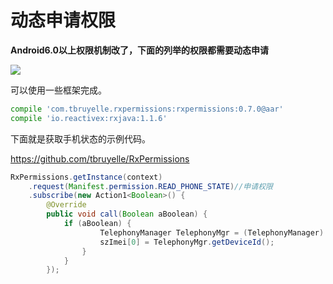 # 动态申请权限

**Android6.0以上权限机制改了，下面的列举的权限都需要动态申请**

![](/assets/动态申请权限.png)

可以使用一些框架完成。

```py
compile 'com.tbruyelle.rxpermissions:rxpermissions:0.7.0@aar'
compile 'io.reactivex:rxjava:1.1.6'
```

下面就是获取手机状态的示例代码。

https://github.com/tbruyelle/RxPermissions



```java
RxPermissions.getInstance(context)
    .request(Manifest.permission.READ_PHONE_STATE)//申请权限
    .subscribe(new Action1<Boolean>() {
        @Override
        public void call(Boolean aBoolean) {
            if (aBoolean) {
                    TelephonyManager TelephonyMgr = (TelephonyManager) context.getSystemService(Context.TELEPHONY_SERVICE);
                    szImei[0] = TelephonyMgr.getDeviceId();
                }
            }
        });
```



